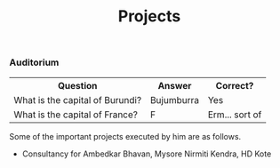 ﻿---
layout: page
title: Projects
permalink: /Projects/
---

### Auditorium



<table>
    <tr>
        <th>Question</th>
        <th>Answer</th>
        <th>Correct?</th>
    </tr>
    <tr>
        <td>What is the capital of Burundi?</td>
        <td>Bujumburra</td>
        <td>Yes</td>
    </tr>
    <tr>
        <td>What is the capital of France?</td>
        <td>F</td>
        <td>Erm... sort of</td>
    </tr>
</table>

Some of the important projects executed by him are as follows.

<ul>
<li>Consultancy for Ambedkar Bhavan, Mysore Nirmiti Kendra, HD Kote</li>

<ul>



